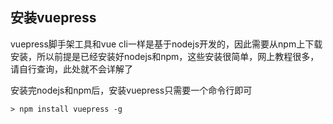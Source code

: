 ## 安装vuepress

vuepress脚手架工具和vue cli一样是基于nodejs开发的，因此需要从npm上下载安装，所以前提是已经安装好nodejs和npm，这些安装很简单，网上教程很多，请自行查询，此处就不会详解了

安装完nodejs和npm后，安装vuepress只需要一个命令行即可

```
> npm install vuepress -g
```
